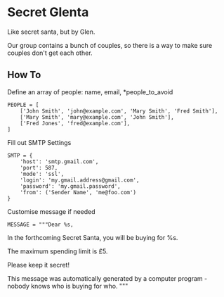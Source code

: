 Secret Glenta
=============

Like secret santa, but by Glen.

Our group contains a bunch of couples, so there is a way to make sure couples
don't get each other.

How To
------

Define an array of people: name, email, \*people_to_avoid

    PEOPLE = [
        ['John Smith', 'john@example.com', 'Mary Smith', 'Fred Smith'],
        ['Mary Smith', 'mary@example.com', 'John Smith'],
        ['Fred Jones', 'fred@example.com'],
    ]

Fill out SMTP Settings

    SMTP = {
        'host': 'smtp.gmail.com',
        'port': 587,
        'mode': 'ssl',
        'login': 'my.gmail.address@gmail.com',
        'password': 'my.gmail.password',
        'from': ('Sender Name', 'me@foo.com')
    }

Customise message if needed

    MESSAGE = """Dear %s,

In the forthcoming Secret Santa, you will be buying for %s.

The maximum spending limit is £5.

Please keep it secret!

This message was automatically generated by a computer program - nobody knows who is buying for who.
    """
